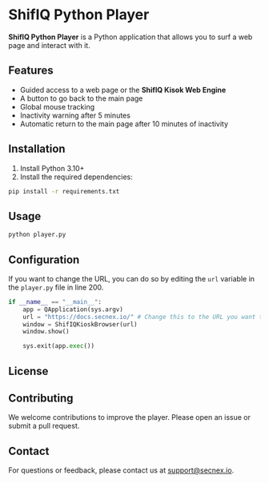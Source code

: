 # ShifIQ Python Player

**ShifIQ Python Player** is a Python application that allows you to surf a web page and interact with it.

## Features

- Guided access to a web page or the **ShifIQ Kisok Web Engine**
- A button to go back to the main page
- Global mouse tracking
- Inactivity warning after 5 minutes
- Automatic return to the main page after 10 minutes of inactivity

## Installation

1. Install Python 3.10+
2. Install the required dependencies:

```bash
pip install -r requirements.txt
```

## Usage

```bash
python player.py
```

## Configuration

If you want to change the URL, you can do so by editing the `url` variable in the `player.py` file in line 200.

```python
if __name__ == "__main__":
    app = QApplication(sys.argv)
    url = "https://docs.secnex.io/" # Change this to the URL you want to surf
    window = ShifIQKioskBrowser(url)
    window.show()

    sys.exit(app.exec())
```

## License

## Contributing

We welcome contributions to improve the player. Please open an issue or submit a pull request.

## Contact

For questions or feedback, please contact us at support@secnex.io.